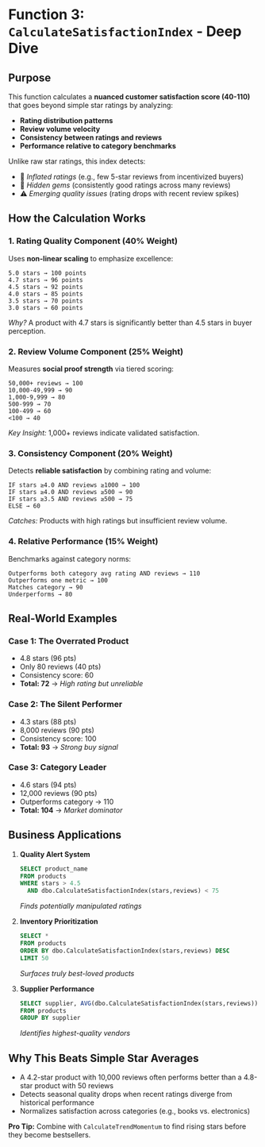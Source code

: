 # **Function 3: `CalculateSatisfactionIndex` - Deep Dive**

## **Purpose**
This function calculates a **nuanced customer satisfaction score (40-110)** that goes beyond simple star ratings by analyzing:
- **Rating distribution patterns**
- **Review volume velocity**
- **Consistency between ratings and reviews**
- **Performance relative to category benchmarks**

Unlike raw star ratings, this index detects:
- 🚩 *Inflated ratings* (e.g., few 5-star reviews from incentivized buyers)
- 💎 *Hidden gems* (consistently good ratings across many reviews)
- ⚠️ *Emerging quality issues* (rating drops with recent review spikes)

## **How the Calculation Works**

### **1. Rating Quality Component (40% Weight)**
Uses **non-linear scaling** to emphasize excellence:
```
5.0 stars → 100 points  
4.7 stars → 96 points  
4.5 stars → 92 points  
4.0 stars → 85 points  
3.5 stars → 70 points  
3.0 stars → 60 points
```
*Why?* A product with 4.7 stars is significantly better than 4.5 stars in buyer perception.

### **2. Review Volume Component (25% Weight)**
Measures **social proof strength** via tiered scoring:
```
50,000+ reviews → 100  
10,000-49,999 → 90  
1,000-9,999 → 80  
500-999 → 70  
100-499 → 60  
<100 → 40
```
*Key Insight:* 1,000+ reviews indicate validated satisfaction.

### **3. Consistency Component (20% Weight)**
Detects **reliable satisfaction** by combining rating and volume:
```
IF stars ≥4.0 AND reviews ≥1000 → 100  
IF stars ≥4.0 AND reviews ≥500 → 90  
IF stars ≥3.5 AND reviews ≥500 → 75  
ELSE → 60
```
*Catches:* Products with high ratings but insufficient review volume.

### **4. Relative Performance (15% Weight)**
Benchmarks against category norms:
```
Outperforms both category avg rating AND reviews → 110  
Outperforms one metric → 100  
Matches category → 90  
Underperforms → 80
```

## **Real-World Examples**

### Case 1: **The Overrated Product**
- 4.8 stars (96 pts)  
- Only 80 reviews (40 pts)  
- Consistency score: 60  
- **Total: 72** → *High rating but unreliable*

### Case 2: **The Silent Performer**
- 4.3 stars (88 pts)  
- 8,000 reviews (90 pts)  
- Consistency score: 100  
- **Total: 93** → *Strong buy signal*

### Case 3: **Category Leader**
- 4.6 stars (94 pts)  
- 12,000 reviews (90 pts)  
- Outperforms category → 110  
- **Total: 104** → *Market dominator*

## **Business Applications**

1. **Quality Alert System**  
   ```sql
   SELECT product_name 
   FROM products
   WHERE stars > 4.5 
     AND dbo.CalculateSatisfactionIndex(stars,reviews) < 75
   ```
   *Finds potentially manipulated ratings*

2. **Inventory Prioritization**  
   ```sql
   SELECT *
   FROM products
   ORDER BY dbo.CalculateSatisfactionIndex(stars,reviews) DESC
   LIMIT 50
   ```
   *Surfaces truly best-loved products*

3. **Supplier Performance**  
   ```sql
   SELECT supplier, AVG(dbo.CalculateSatisfactionIndex(stars,reviews)) as avg_satisfaction
   FROM products
   GROUP BY supplier
   ```
   *Identifies highest-quality vendors*

## **Why This Beats Simple Star Averages**
- A 4.2-star product with 10,000 reviews often performs better than a 4.8-star product with 50 reviews
- Detects seasonal quality drops when recent ratings diverge from historical performance
- Normalizes satisfaction across categories (e.g., books vs. electronics)

**Pro Tip:** Combine with `CalculateTrendMomentum` to find rising stars before they become bestsellers.
